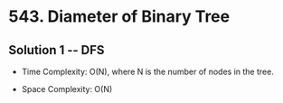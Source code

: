# 543. Diameter of Binary Tree

## Solution 1 -- DFS

* Time Complexity: O(N), where N is the number of nodes in the tree.

* Space Complexity: O(N)
